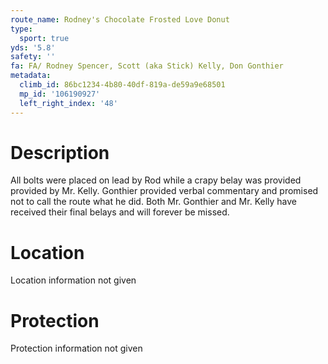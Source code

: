 ```yaml
---
route_name: Rodney's Chocolate Frosted Love Donut
type:
  sport: true
yds: '5.8'
safety: ''
fa: FA/ Rodney Spencer, Scott (aka Stick) Kelly, Don Gonthier
metadata:
  climb_id: 86bc1234-4b80-40df-819a-de59a9e68501
  mp_id: '106190927'
  left_right_index: '48'
---
```

# Description
All bolts were placed on lead by Rod while a crapy belay was provided provided by Mr. Kelly. Gonthier provided verbal commentary and promised not to call the route what he did. Both Mr. Gonthier and Mr. Kelly have received their final belays and will forever be missed.

# Location
Location information not given

# Protection
Protection information not given
